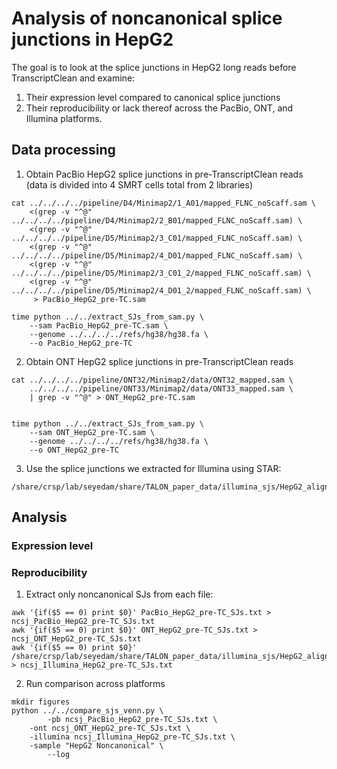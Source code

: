 # Analysis of noncanonical splice junctions in HepG2

The goal is to look at the splice junctions in HepG2 long reads before TranscriptClean and examine:
1) Their expression level compared to canonical splice junctions  
2) Their reproducibility or lack thereof across the PacBio, ONT, and Illumina platforms.

## Data processing

1) Obtain PacBio HepG2 splice junctions in pre-TranscriptClean reads (data is divided into 4 SMRT cells total from 2 libraries)
```
cat ../../../../pipeline/D4/Minimap2/1_A01/mapped_FLNC_noScaff.sam \
    <(grep -v "^@" ../../../../pipeline/D4/Minimap2/2_B01/mapped_FLNC_noScaff.sam) \
    <(grep -v "^@" ../../../../pipeline/D5/Minimap2/3_C01/mapped_FLNC_noScaff.sam) \
    <(grep -v "^@" ../../../../pipeline/D5/Minimap2/4_D01/mapped_FLNC_noScaff.sam) \
    <(grep -v "^@" ../../../../pipeline/D5/Minimap2/3_C01_2/mapped_FLNC_noScaff.sam) \
    <(grep -v "^@" ../../../../pipeline/D5/Minimap2/4_D01_2/mapped_FLNC_noScaff.sam) \
     > PacBio_HepG2_pre-TC.sam

time python ../../extract_SJs_from_sam.py \
    --sam PacBio_HepG2_pre-TC.sam \
    --genome ../../../../refs/hg38/hg38.fa \
    --o PacBio_HepG2_pre-TC

```

2) Obtain ONT HepG2 splice junctions in pre-TranscriptClean reads
```
cat ../../../../pipeline/ONT32/Minimap2/data/ONT32_mapped.sam \
    ../../../../pipeline/ONT33/Minimap2/data/ONT33_mapped.sam \
    | grep -v "^@" > ONT_HepG2_pre-TC.sam


time python ../../extract_SJs_from_sam.py \
    --sam ONT_HepG2_pre-TC.sam \
    --genome ../../../../refs/hg38/hg38.fa \
    --o ONT_HepG2_pre-TC
```

3) Use the splice junctions we extracted for Illumina using STAR:
```
/share/crsp/lab/seyedam/share/TALON_paper_data/illumina_sjs/HepG2_alignedSJ.out.tab
```

## Analysis

### Expression level


### Reproducibility

1) Extract only noncanonical SJs from each file:
```
awk '{if($5 == 0) print $0}' PacBio_HepG2_pre-TC_SJs.txt > ncsj_PacBio_HepG2_pre-TC_SJs.txt
awk '{if($5 == 0) print $0}' ONT_HepG2_pre-TC_SJs.txt > ncsj_ONT_HepG2_pre-TC_SJs.txt
awk '{if($5 == 0) print $0}' /share/crsp/lab/seyedam/share/TALON_paper_data/illumina_sjs/HepG2_alignedSJ.out.tab > ncsj_Illumina_HepG2_pre-TC_SJs.txt
```

2) Run comparison across platforms
```
mkdir figures
python ../../compare_sjs_venn.py \
        -pb ncsj_PacBio_HepG2_pre-TC_SJs.txt \
	-ont ncsj_ONT_HepG2_pre-TC_SJs.txt \
	-illumina ncsj_Illumina_HepG2_pre-TC_SJs.txt \
	-sample "HepG2 Noncanonical" \
        --log
```



